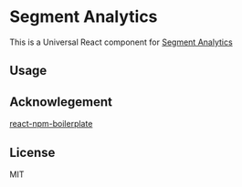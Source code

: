 # Segment Analytics 
This is a Universal React component for [Segment Analytics](segment.com)

## Usage

## Acknowlegement
[react-npm-boilerplate](https://github.com/juliancwirko/react-npm-boilerplate) 
## License

MIT
